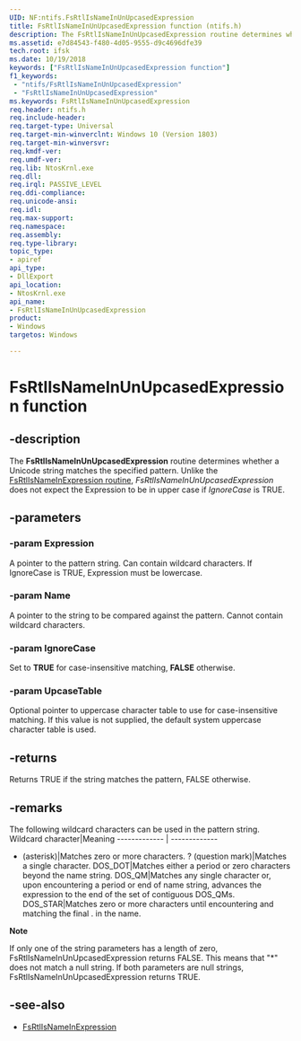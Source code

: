 ```yaml
---
UID: NF:ntifs.FsRtlIsNameInUnUpcasedExpression
title: FsRtlIsNameInUnUpcasedExpression function (ntifs.h)
description: The FsRtlIsNameInUnUpcasedExpression routine determines whether a Unicode string matches the specified pattern.
ms.assetid: e7d84543-f480-4d05-9555-d9c4696dfe39
tech.root: ifsk
ms.date: 10/19/2018
keywords: ["FsRtlIsNameInUnUpcasedExpression function"]
f1_keywords:
 - "ntifs/FsRtlIsNameInUnUpcasedExpression"
 - "FsRtlIsNameInUnUpcasedExpression"
ms.keywords: FsRtlIsNameInUnUpcasedExpression
req.header: ntifs.h
req.include-header:
req.target-type: Universal
req.target-min-winverclnt: Windows 10 (Version 1803)
req.target-min-winversvr:
req.kmdf-ver:
req.umdf-ver:
req.lib: NtosKrnl.exe
req.dll:
req.irql: PASSIVE_LEVEL
req.ddi-compliance:
req.unicode-ansi:
req.idl:
req.max-support:
req.namespace:
req.assembly:
req.type-library: 
topic_type: 
- apiref
api_type: 
- DllExport
api_location: 
- NtosKrnl.exe
api_name: 
- FsRtlIsNameInUnUpcasedExpression
product:
- Windows
targetos: Windows

---
```


# FsRtlIsNameInUnUpcasedExpression function


## -description

The **FsRtlIsNameInUnUpcasedExpression** routine determines whether a Unicode string matches the specified pattern. Unlike the [FsRtlIsNameInExpression routine](https://docs.microsoft.com/windows-hardware/drivers/ddi/ntifs/nf-ntifs-_fsrtl_advanced_fcb_header-fsrtlisnameinexpression), *FsRtlIsNameInUnUpcasedExpression* does not expect the Expression to be in upper case if *IgnoreCase* is TRUE. 

## -parameters

### -param Expression

A pointer to the pattern string. Can contain wildcard characters. If IgnoreCase is TRUE, Expression must be lowercase. 

### -param Name

A pointer to the string to be compared against the pattern. Cannot contain wildcard characters.

### -param IgnoreCase

Set to **TRUE** for case-insensitive matching, **FALSE** otherwise.

### -param UpcaseTable

Optional pointer to uppercase character table to use for case-insensitive matching. If this value is not supplied, the default system uppercase character table is used.

## -returns

Returns TRUE if the string matches the pattern, FALSE otherwise.

## -remarks

The following wildcard characters can be used in the pattern string.
Wildcard character|Meaning
------------- | -------------
* (asterisk)|Matches zero or more characters.
? (question mark)|Matches a single character.
DOS_DOT|Matches either a period or zero characters beyond the name string.
DOS_QM|Matches any single character or, upon encountering a period or end of name string, advances the expression to the end of the set of contiguous DOS_QMs.
DOS_STAR|Matches zero or more characters until encountering and matching the final . in the name.

 
**Note**  

If only one of the string parameters has a length of zero, FsRtlIsNameInUnUpcasedExpression returns FALSE. This means that "*" does not match a null string. 
If both parameters are null strings, FsRtlIsNameInUnUpcasedExpression returns TRUE.

## -see-also
- [FsRtlIsNameInExpression](https://docs.microsoft.com/windows-hardware/drivers/ddi/ntifs/nf-ntifs-_fsrtl_advanced_fcb_header-fsrtlisnameinexpression)
